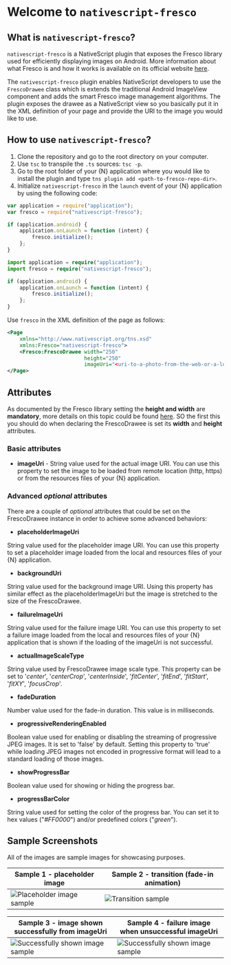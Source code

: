 # Welcome to `nativescript-fresco`

## What is `nativescript-fresco`?
`nativescript-fresco` is a NativeScript plugin that exposes the Fresco library used for efficiently displaying images on Android. More information about what Fresco is and how it works is available on its official website [here](https://code.facebook.com/posts/366199913563917/introducing-fresco-a-new-image-library-for-android/).

The `nativescript-fresco` plugin enables NativeScript developers to use the `FrescoDrawee` class which is extends the traditional Android ImageView component and adds the smart Fresco image management algorithms. The plugin exposes the drawee as a NativeScript view so you basically put it in the XML definition of your page and provide the URI to the image you would like to use.

## How to use `nativescript-fresco`?
1. Clone the repository and go to the root directory on your computer.
2. Use `tsc` to transpile the `.ts` sources: `tsc -p`.
3. Go to the root folder of your {N} application where you would like to install the plugin and type `tns plugin add <path-to-fresco-repo-dir>`.
4. Initialize `nativescript-fresco` in the `launch` event of your {N} application by using the following code:

```JavaScript
var application = require("application");
var fresco = require("nativescript-fresco");

if (application.android) {
    application.onLaunch = function (intent) {
        fresco.initialize();
    };
}
```
```TypeScript
import application = require("application");
import fresco = require("nativescript-fresco");

if (application.android) {
    application.onLaunch = function (intent) {
        fresco.initialize();
    };
}
```

Use `fresco` in the XML definition of the page as follows:

```XML
<Page
    xmlns="http://www.nativescript.org/tns.xsd" 
    xmlns:Fresco="nativescript-fresco">
    <Fresco:FrescoDrawee width="250" 
						 height="250"
					     imageUri="<uri-to-a-photo-from-the-web-or-a-local-resource>"/>
</Page>
```

## Attributes

As documented by the Fresco library setting the **height and width** are **mandatory**, more details on this topic could be found [here](http://frescolib.org/docs/using-drawees-xml.html#height-and-width-mandatory). SO the first this you should do when declaring the FrescoDrawee is set its **width** and **height** attributes.

### Basic attributes

- **imageUri** - String value used for the actual image URI. You can use this property to set the image to be loaded from remote location (http, https) or from the resources files of your {N} application.

### Advanced *optional* attributes

There are a couple of *optional* attributes that could be set on the FrescoDrawee instance in order to achieve some advanced behaviors:

- **placeholderImageUri** 

String value used for the placeholder image URI. You can use this property to set a placeholder image loaded from the local and resources files of your {N} application.

- **backgroundUri** 

String value used for the background image URI. Using this property has similar effect as the placeholderImageUri but the image is stretched to the size of the FrescoDrawee.

- **failureImageUri** 

String value used for the failure image URI. You can use this property to set a failure image loaded from the local and resources files of your {N} application that is shown if the loading of the imageUri is not successful.

- **actualImageScaleType** 

String value used by FrescoDrawee image scale type. This property can be set to '*center*', '*centerCrop*', '*centerInside*', '*fitCenter*', '*fitEnd*', '*fitStart*', '*fitXY*', '*focusCrop*'.

- **fadeDuration** 

Number value used for the fade-in duration. This value is in milliseconds.

- **progressiveRenderingEnabled** 

Boolean value used for enabling or disabling the streaming of progressive JPEG images. It is set to 'false' by default. Setting this property to 'true' while loading JPEG images not encoded in progressive format will lead to a standard loading of those images.

- **showProgressBar** 

Boolean value used for showing or hiding the progress bar.

- **progressBarColor** 

String value used for setting the color of the progress bar. You can set it to hex values ("*#FF0000*") and/or predefined colors ("*green*").

## Sample Screenshots

All of the images are sample images for showcasing purposes.

Sample 1 - placeholder image |  Sample 2 - transition (fade-in animation)
-------- | ---------
![Placeholder image sample](/Users/amiorkov/Desktop/Work/nativescript-fresco/screenshots/screen1-with-placeholder.png) | ![Transition sample](/Users/amiorkov/Desktop/Work/nativescript-fresco/screenshots/screen2-transition-effect.png)

Sample 3 - image shown successfully from imageUri |  Sample 4 - failure image when unsuccessful imageUri
-------- | ---------
![Successfully shown image sample](/Users/amiorkov/Desktop/Work/nativescript-fresco/screenshots/screen3-successful-show.png) | ![Successfully shown image sample](/Users/amiorkov/Desktop/Work/nativescript-fresco/screenshots/screen4-unsuccessful-show.png)
